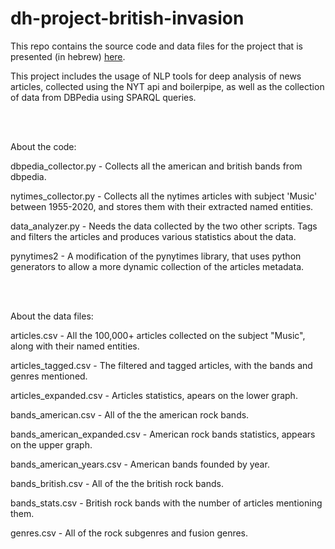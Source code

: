 # dh-project-british-invasion

This repo contains the source code and data files for the project that is presented (in hebrew) [here](
https://danhaza.wixsite.com/britishinvasion).

This project includes the usage of NLP tools for deep analysis of news articles, collected using the NYT api and boilerpipe, as well as the collection of data from DBPedia using SPARQL queries. 



<br/><br/>


About the code:

dbpedia_collector.py - Collects all the american and british bands from dbpedia.

nytimes_collector.py - Collects all the nytimes articles with subject 'Music' between 1955-2020, and stores them with their extracted named entities.

data_analyzer.py - Needs the data collected by the two other scripts. Tags and filters the articles and produces various statistics about the data.

pynytimes2 - A modification of the pynytimes library, that uses python generators to allow a more dynamic collection of the articles metadata.

<br/><br/>


About the data files:

articles.csv - All the 100,000+ articles collected on the subject "Music", along with their named entities.

articles_tagged.csv - The filtered and tagged articles, with the bands and genres mentioned.

articles_expanded.csv - Articles statistics, apears on the lower graph.


bands_american.csv - All of the the american rock bands.

bands_american_expanded.csv - American rock bands statistics, appears on the upper graph.

bands_american_years.csv - American bands founded by year.

bands_british.csv - All of the the british rock bands.

bands_stats.csv - British rock bands with the number of articles mentioning them.


genres.csv - All of the rock subgenres and fusion genres.
